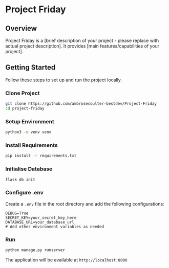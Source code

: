 # Project Friday

## Overview
Project Friday is a [brief description of your project - please replace with actual project description]. It provides [main features/capabilities of your project].

## Getting Started
Follow these steps to set up and run the project locally.

### Clone Project
```bash
git clone https://github.com/ambrosecoulter-bestdev/Project-Friday
cd project-friday
```

### Setup Environment 
```bash
python3 -m venv venv
```

### Install Requirements
```bash
pip install -r requirements.txt
```

### Initialise Database
```bash
flask db init
```

### Configure .env
Create a `.env` file in the root directory and add the following configurations:
```
DEBUG=True
SECRET_KEY=your_secret_key_here
DATABASE_URL=your_database_url
# Add other environment variables as needed
```

### Run
```bash
python manage.py runserver
```
The application will be available at `http://localhost:8000`